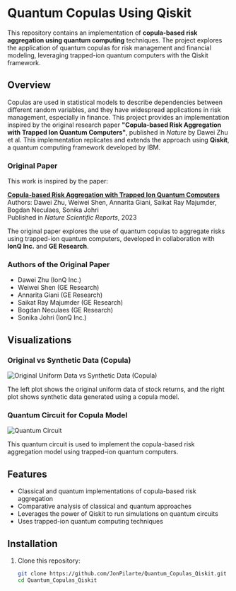 # Quantum Copulas Using Qiskit

This repository contains an implementation of **copula-based risk aggregation using quantum computing** techniques. The project explores the application of quantum copulas for risk management and financial modeling, leveraging trapped-ion quantum computers with the Qiskit framework.

## Overview

Copulas are used in statistical models to describe dependencies between different random variables, and they have widespread applications in risk management, especially in finance. This project provides an implementation inspired by the original research paper **"Copula-based Risk Aggregation with Trapped Ion Quantum Computers"**, published in *Nature* by Dawei Zhu et al. This implementation replicates and extends the approach using **Qiskit**, a quantum computing framework developed by IBM.

### Original Paper

This work is inspired by the paper:

**[Copula-based Risk Aggregation with Trapped Ion Quantum Computers](https://www.nature.com/articles/s41598-023-44151-1)**  
Authors: Dawei Zhu, Weiwei Shen, Annarita Giani, Saikat Ray Majumder, Bogdan Neculaes, Sonika Johri  
Published in *Nature Scientific Reports*, 2023

The original paper explores the use of quantum copulas to aggregate risks using trapped-ion quantum computers, developed in collaboration with **IonQ Inc.** and **GE Research**.

### Authors of the Original Paper
- Dawei Zhu (IonQ Inc.)
- Weiwei Shen (GE Research)
- Annarita Giani (GE Research)
- Saikat Ray Majumder (GE Research)
- Bogdan Neculaes (GE Research)
- Sonika Johri (IonQ Inc.)

## Visualizations

### Original vs Synthetic Data (Copula)
![Original Uniform Data vs Synthetic Data (Copula)](.Copulas.png)

The left plot shows the original uniform data of stock returns, and the right plot shows synthetic data generated using a copula model.

### Quantum Circuit for Copula Model
![Quantum Circuit](.Qiskit_circuit.png)

This quantum circuit is used to implement the copula-based risk aggregation model using trapped-ion quantum computers.

## Features

- Classical and quantum implementations of copula-based risk aggregation
- Comparative analysis of classical and quantum approaches
- Leverages the power of Qiskit to run simulations on quantum circuits
- Uses trapped-ion quantum computing techniques

## Installation

1. Clone this repository:
   ```bash
   git clone https://github.com/JonPilarte/Quantum_Copulas_Qiskit.git
   cd Quantum_Copulas_Qiskit
